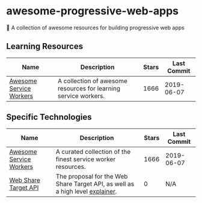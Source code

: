 # awesome-progressive-web-apps

:sunrise: A collection of awesome resources for building progressive web apps

## Learning Resources

| Name                                                                          | Description                                                     | Stars | Last Commit |
|-------------------------------------------------------------------------------|-----------------------------------------------------------------|-------|-------------|
| [Awesome Service Workers](https://github.com/TalAter/awesome-service-workers) | A collection of awesome resources for learning service workers. | 1666  | 2019-06-07  |

## Specific Technologies

| Name                                                                          | Description                                                                                                                                             | Stars | Last Commit |
|-------------------------------------------------------------------------------|---------------------------------------------------------------------------------------------------------------------------------------------------------|-------|-------------|
| [Awesome Service Workers](https://github.com/TalAter/awesome-service-workers) | A curated collection of the finest service worker resources.                                                                                            | 1666  | 2019-06-07  |
| [Web Share Target API](https://github.com/WICG/web-share-target)              | The proposal for the Web Share Target API, as well as a high level [explainer](https://github.com/WICG/web-share-target/blob/master/docs/explainer.md). | 0     | N/A         |
